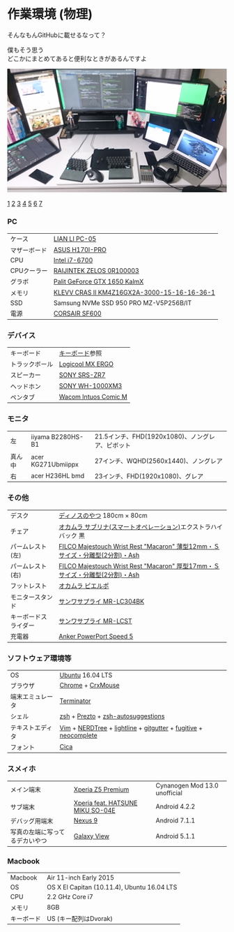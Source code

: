 
作業環境 (物理)
================================================================================

そんなもんGitHubに載せるなって？

僕もそう思う  
どこかにまとめてあると便利なときがあるんですよ

![0](https://raw.githubusercontent.com/wcaokaze/environment/master/imgs/0.jpg)

[1](https://raw.githubusercontent.com/wcaokaze/environment/master/imgs/1.jpg)
[2](https://raw.githubusercontent.com/wcaokaze/environment/master/imgs/2.jpg)
[3](https://raw.githubusercontent.com/wcaokaze/environment/master/imgs/3.jpg)
[4](https://raw.githubusercontent.com/wcaokaze/environment/master/imgs/4.jpg)
[5](https://raw.githubusercontent.com/wcaokaze/environment/master/imgs/5.jpg)
[6](https://raw.githubusercontent.com/wcaokaze/environment/master/imgs/6.jpg)
[7](https://raw.githubusercontent.com/wcaokaze/environment/master/imgs/7.jpg)


### PC

|              |                                                                                                                                                                                                                                       |
|--------------|---------------------------------------------------------------------------------------------------------------------------------------------------------------------------------------------------------------------------------------|
| ケース       | [LIAN LI PC-05](http://www.lian-li.com/pc-05/)                                                                                                                                                                                        |
| マザーボード | [ASUS H170I-PRO](https://www.asus.com/jp/Motherboards/H170I-PRO/)                                                                                                                                                                     |
| CPU          | [Intel i7-6700](https://ark.intel.com/content/www/jp/ja/ark/products/88196/intel-core-i7-6700-processor-8m-cache-up-to-4-00-ghz.html)                                                                                                 |
| CPUクーラー  | [RAIJINTEK ZELOS 0R100003](http://www.raijintek.com/jp/products_detail.php?ProductID=8)                                                                                                                                               |
| グラボ       | [Palit GeForce GTX 1650 KalmX](http://www.palit.com/palit/vgapro.php?id=3494)                                                                                                                                                         |
| メモリ       | [KLEVV CRAS II KM4Z16GX2A-3000-15-16-16-36-1](http://www.klevv.com/kjp/products_details/memory/Klevv_CrasII.php)                                                                                                                      |
| SSD          | Samsung NVMe SSD 950 PRO MZ-V5P256B/IT                                                                                                                                                                                                |
| 電源         | [CORSAIR SF600](https://www.corsair.com/ja/ja/%E3%82%AB%E3%83%86%E3%82%B4%E3%83%AA%E3%83%BC/%E8%A3%BD%E5%93%81/%E9%9B%BB%E6%BA%90%E3%83%A6%E3%83%8B%E3%83%83%E3%83%88/SF-Series%E2%84%A2-80-PLUS-Gold-Power-Supplies/p/CP-9020105-JP) |


### デバイス

|                |                                                                                               |
|----------------|-----------------------------------------------------------------------------------------------|
| キーボード     | [キーボード](Keyboard.md)参照                                                                 |
| トラックボール | [Logicool MX ERGO](https://www.logicool.co.jp/ja-jp/product/mx-ergo-wireless-trackball-mouse) |
| スピーカー     | [SONY SRS-ZR7](https://www.sony.jp/active-speaker/products/SRS-ZR7/)                          |
| ヘッドホン     | [SONY WH-1000XM3](https://www.sony.jp/headphone/products/WH-1000XM3/)                         |
| ペンタブ       | [Wacom Intuos Comic M](https://www.wacom.com/ja-jp/products/pen-tablets/intuos-comic-m)       |


### モニタ

|        |                    |                                                  |
|--------|--------------------|--------------------------------------------------|
| 左     | iiyama B2280HS-B1  | 21.5インチ、FHD(1920x1080)、ノングレア、ピボット |
| 真ん中 | acer KG271Ubmiippx | 27インチ、WQHD(2560x1440)、ノングレア            |
| 右     | acer H236HL bmd    | 23インチ、FHD(1920x1080)、グレア                 |


### その他

|                      |                                                                                                                                       |
|----------------------|---------------------------------------------------------------------------------------------------------------------------------------|
| デスク               | [ディノスのやつ](https://www.dinos.co.jp/p/1300400638/) 180cm × 80cm                                                                  |
| チェア               | [オカムラ サブリナ(スマートオペレーション)](http://www.okamura.co.jp/product/seating/sabrina/)エクストラハイバック 黒                 |
| パームレスト (左)    | [FILCO Majestouch Wrist Rest "Macaron" 薄型12mm・Ｓサイズ・分離型(2分割)・Ash](https://www.diatec.co.jp/products/det.php?prod_c=4052) |
| パームレスト (右)    | [FILCO Majestouch Wrist Rest "Macaron" 厚型17mm・Ｓサイズ・分離型(2分割)・Ash](https://www.diatec.co.jp/products/det.php?prod_c=4046) |
| フットレスト         | [オカムラ ピエルポ](http://www.okamura.co.jp/product/seating/pierpo/)                                                                 |
| モニタースタンド     | [サンワサプライ MR-LC304BK](https://www.sanwa.co.jp/product/syohin.asp?code=MR-LC304BK)                                               |
| キーボードスライダー | [サンワサプライ MR-LCST](https://www.sanwa.co.jp/product/syohin.asp?code=MR-LCST)                                                     |
| 充電器               | [Anker PowerPort Speed 5](https://www.ankerjapan.com/item/A2054.html)                                                                 |


### ソフトウェア環境等

|                  |                                                                                                                                                                                                                                                                                                                  |
|------------------|------------------------------------------------------------------------------------------------------------------------------------------------------------------------------------------------------------------------------------------------------------------------------------------------------------------|
| OS               | [Ubuntu](https://ubuntu.com/) 16.04 LTS                                                                                                                                                                                                                                                                          |
| ブラウザ         | [Chrome](https://www.google.com/intl/ja/chrome/) + [CrxMouse](https://crxmouse.com/)                                                                                                                                                                                                                             |
| 端末エミュレータ | [Terminator](https://gnometerminator.blogspot.com/)                                                                                                                                                                                                                                                              |
| シェル           | [zsh](http://www.zsh.org/) + [Prezto](https://github.com/sorin-ionescu/prezto) + [zsh-autosuggestions](https://github.com/zsh-users/zsh-autosuggestions)                                                                                                                                                         |
| テキストエディタ | [Vim](https://www.vim.org/) + [NERDTree](https://github.com/scrooloose/nerdtree) + [lightline](https://github.com/itchyny/lightline.vim) + [gitgutter](https://github.com/airblade/vim-gitgutter) + [fugitive](https://github.com/tpope/vim-fugitive) + [neocomplete](https://github.com/Shougo/neocomplete.vim) |
| フォント         | [Cica](https://github.com/miiton/Cica)                                                                                                                                                                                                                                                                           |


### スメィホ

|                                |                                                                                                        |                               |
|--------------------------------|--------------------------------------------------------------------------------------------------------|-------------------------------|
| メイン端末                     | [Xperia Z5 Premium](https://www.sonymobile.co.jp/xperia/docomo/so-03h/)                                | Cynanogen Mod 13.0 unofficial |
| サブ端末                       | [Xperia feat. HATSUNE MIKU SO-04E](https://www.nttdocomo.co.jp/support/utilization/product/so04emiku/) | Android 4.2.2                 |
| デバッグ用端末                 | [Nexus 9](https://www.htc.com/jp/tablets/nexus-9/)                                                     | Android 7.1.1                 |
| 写真の左端に写ってるデカいやつ | [Galaxy View](https://www.galaxymobile.jp/business/galaxy-view/)                                       | Android 5.1.1                 |


### Macbook

|            |                                             |
|------------|---------------------------------------------|
| Macbook    | Air 11-inch Early 2015                      |
| OS         | OS X El Capitan (10.11.4), Ubuntu 16.04 LTS |
| CPU        | 2.2 GHz Core i7                             |
| メモリ     | 8GB                                         |
| キーボード | US (キー配列はDvorak)                       |

